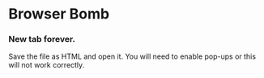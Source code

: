 # Browser Bomb

### New tab forever.

Save the file as HTML and open it. You will need to enable pop-ups or this will not work correctly.
